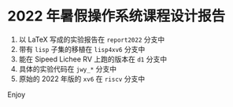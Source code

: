 # 2022 年暑假操作系统课程设计报告

1. 以 LaTeX 写成的实验报告在 `report2022` 分支中
2. 带有 `lisp` 子集的移植在 `lisp4xv6` 分支中
3. 能在 Sipeed Lichee RV 上跑的版本在 `d1` 分支中
4. 具体的实验代码在 `jwy_*` 分支中
5. 原始的 2022 年版的 `xv6` 在 `riscv` 分支中

Enjoy
